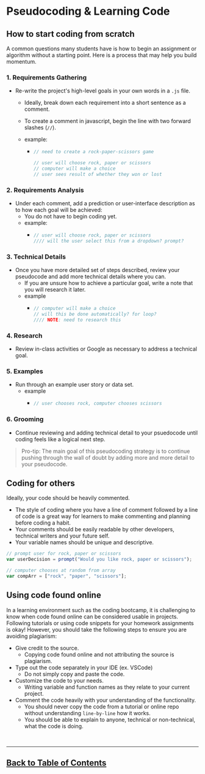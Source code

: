 # Pseudocoding & Learning Code

## How to start coding from scratch

A common questions many students have is how to begin an assignment or algorithm without a starting point. Here is a process that may help you build momentum.

### 1. Requirements Gathering

- Re-write the project's high-level goals in your own words in a `.js` file.

  - Ideally, break down each requirement into a short sentence as a comment.
  - To create a comment in javascript, begin the line with two forward slashes (`//`).
  - example:

    - ```js
      // need to create a rock-paper-scissors game

      // user will choose rock, paper or scissors
      // computer will make a choice
      // user sees result of whether they won or lost
      ```

### 2. Requirements Analysis

- Under each comment, add a prediction or user-interface description as to how each goal will be achieved:
  - You do not have to begin coding yet.
  - example:
    - ```js
      // user will choose rock, paper or scissors
      //// will the user select this from a dropdown? prompt?
      ```

### 3. Technical Details

- Once you have more detailed set of steps described, review your pseudocode and add more technical details where you can.
  - If you are unsure how to achieve a particular goal, write a note that you will research it later.
  - example
    - ```js
      // computer will make a choice
      // will this be done automatically? for loop?
      //// NOTE: need to research this
      ```

### 4. Research

- Review in-class activities or Google as necessary to address a technical goal.

### 5. Examples

- Run through an example user story or data set.
  - example
    - ```js
      // user chooses rock, computer chooses scissors
      ```

### 6. Grooming

- Continue reviewing and adding technical detail to your psuedocode until coding feels like a logical next step.

> Pro-tip: The main goal of this pseudocoding strategy is to continue pushing through the wall of doubt by adding more and more detail to your pseudocode.

## Coding for others

Ideally, your code should be heavily commented.

- The style of coding where you have a line of comment followed by a line of code is a great way for learners to make commenting and planning before coding a habit.
- Your comments should be easily readable by other developers, technical writers and your future self.
- Your variable names should be unique and descriptive.

```js
// prompt user for rock, paper or scissors
var userDecision = prompt("Would you like rock, paper or scissors");

// computer chooses at random from array
var compArr = ["rock", "paper", "scissors"];
```

## Using code found online

In a learning environment such as the coding bootcamp, it is challenging to know when code found online can be considered usable in projects. Following tutorials or using code snippets for your homework assignments is okay! However, you should take the following steps to ensure you are avoiding plagiarism:

- Give credit to the source.
  - Copying code found online and not attributing the source is plagiarism.
- Type out the code separately in your IDE (ex. VSCode)
  - Do not simply copy and paste the code.
- Customize the code to your needs.
  - Writing variable and function names as they relate to your current project.
- Comment the code heavily with your understanding of the functionality.
  - You should never copy the code from a tutorial or online repo without understanding `line-by-line` how it works. 
  - You should be able to explain to anyone, technical or non-technical, what the code is doing.

<br>
<hr>


## [Back to Table of Contents](./README.md)